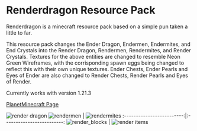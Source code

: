 # Renderdragon Resource Pack
Renderdragon is a minecraft resource pack based on a simple pun taken a little to far.

This resource pack changes the Ender Dragon, Endermen, Endermites, and End Crystals into the Render Dragon, Rendermen, Rendermites, and Render Crystals.
Textures for the above entities are changed to resemble Neon Green Wireframes, with the corrisponding spawn eggs being changed to reflect this with their own unique textures.
Ender Chests, Ender Pearls and Eyes of Ender are also changed to Render Chests, Render Pearls and Eyes of Render.

Currently works with version 1.21.3

[PlanetMinecraft Page](https://www.planetminecraft.com/texture-pack/render-dragon)

![render dragon](https://github.com/user-attachments/assets/f3f7c6d4-e847-4a09-b2b7-70291bc00bd6)
![rendermen](https://github.com/user-attachments/assets/08387250-6b60-4b3b-9a61-aae34fdc2f50) |  ![rendermites](https://github.com/user-attachments/assets/b8d67956-3535-449d-b170-c55dd1a0c95a)
:-------------------------:|:-------------------------:
![render_blocks](https://github.com/user-attachments/assets/f55ef3bb-5809-4507-933b-403df4846a1a)  |  ![render items](https://github.com/user-attachments/assets/fa5a60ae-5f10-4fcc-82e9-131b4ba9fa01)

